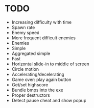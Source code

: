 # TODO
* Increasing difficulty with time
 * Spawn rate
 * Enemy speed
 * More frequent difficult enemies
* Enemies
 * Simple
 * Aggregated simple
 * Fast
 * Horizontal slide-in to middle of screen
 * Circle motion
 * Accelerating/decelerating
* Game over: play again button
* Get/set highscore
* Bundle bmps into the exe
* Proper destructors
* Detect pause cheat and show popup